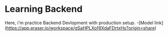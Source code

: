 # Learning Backend

Here, i'm practice Backend Devlopment with production setup.
-[Model link] (https://app.eraser.io/workspace/gSaHPLXof8XdaFDrtxHs?origin=share)

